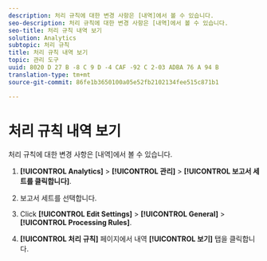 ```yaml
---
description: 처리 규칙에 대한 변경 사항은 [내역]에서 볼 수 있습니다.
seo-description: 처리 규칙에 대한 변경 사항은 [내역]에서 볼 수 있습니다.
seo-title: 처리 규칙 내역 보기
solution: Analytics
subtopic: 처리 규칙
title: 처리 규칙 내역 보기
topic: 관리 도구
uuid: 8020 D 27 B -8 C 9 D -4 CAF -92 C 2-03 ADBA 76 A 94 B
translation-type: tm+mt
source-git-commit: 86fe1b3650100a05e52fb2102134fee515c871b1

---
```



# 처리 규칙 내역 보기

처리 규칙에 대한 변경 사항은 [내역]에서 볼 수 있습니다.

1. **[!UICONTROL Analytics]** &gt; **[!UICONTROL 관리]** &gt; **[!UICONTROL 보고서 세트를 클릭합니다]**.
1. 보고서 세트를 선택합니다.
1. Click **[!UICONTROL Edit Settings]** &gt; **[!UICONTROL General]** &gt; **[!UICONTROL Processing Rules]**.

1. **[!UICONTROL 처리 규칙]** 페이지에서 내역 **[!UICONTROL 보기]** 탭을 클릭합니다.
